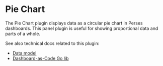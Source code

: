 # Pie Chart

The Pie Chart plugin displays data as a circular pie chart in Perses dashboards. This panel plugin is useful for showing proportional data and parts of a whole.

See also technical docs related to this plugin:

- [Data model](./model.md)
- [Dashboard-as-Code Go lib](./go-sdk.md)
